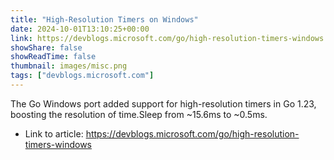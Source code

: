 ```yaml
---
title: "High-Resolution Timers on Windows"
date: 2024-10-01T13:10:25+00:00
link: https://devblogs.microsoft.com/go/high-resolution-timers-windows
showShare: false
showReadTime: false
thumbnail: images/misc.png
tags: ["devblogs.microsoft.com"]
---
```

The Go Windows port added support for high-resolution timers in Go 1.23, boosting the resolution of time.Sleep from ~15.6ms to ~0.5ms.

- Link to article: https://devblogs.microsoft.com/go/high-resolution-timers-windows